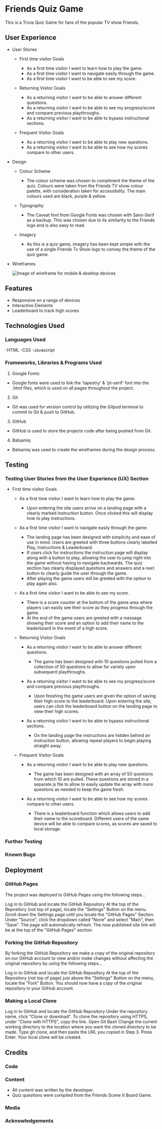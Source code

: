 # Friends Quiz Game
This is a Trivia Quiz Game for fans of the popular TV show Friends. 

## User Experience

- User Stories
  
  - First time visitor Goals
    - As a first time visitor I want to learn how to play the game.
    - As a first time visitor I want to navigate easily through the game.
    - As a first time visitor I want to be able to see my score.
  
  - Returning Visitor Goals
    - As a returning visitor I want to be able to answer different questions.
    - As a returning visitor I want to be able to see my progress/score and compare previous playthroughs.
    - As a returning visitor I want to be able to bypass instructional sections.
  
  - Frequent Visitor Goals
    - As a returning visitor I want to be able to play new questions.
    - As a returning visitor I want to be able to see how my scores compare to other users.

- Design
  
  - Colour Scheme
    - The colour scheme was chosen to compliment the theme of the quiz. Colours were taken from the Friends TV show colour palette, with consideration taken for accessibility. The main colours used are black, purple & yellow.
  
  - Typography
    - The Caveat font from Google Fonts was chosen with Sans-Serif as a backup. This was chosen due to its similarity to the Friends logo and is also easy to read.
  
  - Imagery
    - As this is a quiz game, imagery has been kept simple with the use of a single Friends Tv Show logo to convey the theme of the quiz game.
  
- Wireframes
  
  ![Image of wireframe for mobile & desktop devices](./documents/images/friends-wireframe.webp)

## Features
- Responsive on a range of devices
- Interactive Elements
- Leaderboard to track high scores

## Technologies Used

### Languages Used
-HTML
-CSS
-Javascript

### Frameworks, Libraries & Programs Used

1. Google Fonts:

- Google fonts were used to link the 'tapestry' & 'pt-serif' font into the .html files, which is used on all pages throughout the project.

2. Git

- Git was used for version control by utilizing the Gitpod terminal to commit to Git & push to GitHub.
  
3. GitHub

- GitHub is used to store the projects code after being pushed from Git.
  
4. Balsamiq

- Balsamiq was used to create the wireframes during the design process.

## Testing

### Testing User Stories from the User Experience (UX) Section

- First time visitor Goals
  
  - As a first time visitor I want to learn how to play the game.
  
    - Upon entering the site users arrive on a landing page with a clearly marked instruction button. Once clicked this will display how to play instructions.
  
  - As a first time visitor I want to navigate easily through the game.
   
    - The landing page has been designed with simplicity and ease of use in mind. Users are greeted with three buttons clearly labelled Play, Instructions & Leaderboard. 
    - If users click for instructions the instruction page will display along with a button to play, allowing the user to jump right into the game without having to navigate backwards. The quiz section has clearly displayed questions and answers and a next button to clearly guide the user through the game.
    - After playing the game users will be greeted with the option to play again also.
  
  - As a first time visitor I want to be able to see my score.
  
    - There is a score counter at the bottom of the game area where players can easily see their score as they progress through the game.
    - At the end of the game users are greeted with a message showing their score and an option to add their name to the leaderboard in the event of a high score.
  
  - Returning Visitor Goals
  
    - As a returning visitor I want to be able to answer different questions.
  
      - The game has been designed with 10 questions pulled from a collection of 50 questions to allow for variety upon subsequent playthroughs.
  
    - As a returning visitor I want to be able to see my progress/score and compare previous playthroughs.
     
      - Upon finishing the game users are given the option of saving their high score to the leaderboard. Upon entering the site, users can click the leaderboard button on the landing page to view their high scores.
  
    - As a returning visitor I want to be able to bypass instructional sections.
      - On the landing page the instructions are hidden behind an instruction button, allowing repeat players to begin playing straight away.
  
  - Frequent Visitor Goals
  
    - As a returning visitor I want to be able to play new questions.
      - The game has been designed with an array of 50 questions from which 10 are pulled. These questions are stored in a separate js file to allow to easily update the array with more questions as needed to keep the game fresh. 
  
    - As a returning visitor I want to be able to see how my scores compare to other users.
      - There is a leaderboard function which allows users to add their name to the scoreboard. Different users of the same device will be able to compare scores, as scores are saved to local storage.

### Further Testing


### Known Bugs

## Deployment

### GitHub Pages

The project was deployed to GitHub Pages using the following steps...

Log in to GitHub and locate the GitHub Repository
At the top of the Repository (not top of page), locate the "Settings" Button on the menu.
Scroll down the Settings page until you locate the "GitHub Pages" Section.
Under "Source", click the dropdown called "None" and select "Main", then "Save".
The page will automatically refresh.
The now published site link  will be at the top of the "GitHub Pages" section.

### Forking the GitHub Repository

By forking the GitHub Repository we make a copy of the original repository on our GitHub account to view and/or make changes without affecting the original repository by using the following steps...

Log in to GitHub and locate the GitHub Repository
At the top of the Repository (not top of page) just above the "Settings" Button on the menu, locate the "Fork" Button.
You should now have a copy of the original repository in your GitHub account.

### Making a Local Clone

Log in to GitHub and locate the GitHub Repository
Under the repository name, click "Clone or download".
To clone the repository using HTTPS, under "Clone with HTTPS", copy the link.
Open Git Bash
Change the current working directory to the location where you want the cloned directory to be made.
Type git clone, and then paste the URL you copied in Step 3.
Press Enter. Your local clone will be created.

## Credits

### Code

  
### Content

- All content was written by the developer.
- Quiz questions were compiled from the Friends Scene It Board Game.

### Media


### Acknowledgements